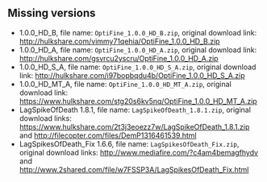 ## Missing versions

- 1.0.0_HD_B, file name: `OptiFine_1.0.0_HD_B.zip`, original download link: <http://hulkshare.com/vimmy71qehia/OptiFine_1.0.0_HD_B.zip>
- 1.0.0_HD_A, file name: `OptiFine_1.0.0_HD_A.zip`, original download link: <http://hulkshare.com/gsvrcu2yscru/OptiFine_1.0.0_HD_A.zip>
- 1.0.0_HD_S_A, file name: `OptiFine_1.0.0_HD_S_A.zip`, original download link: <http://hulkshare.com/i97bopbqdu4b/OptiFine_1.0.0_HD_S_A.zip>
- 1.0.0_HD_MT_A, file name: `OptiFine_1.0.0_HD_MT_A.zip`, original download link: <https://www.hulkshare.com/stg20s6kv5nq/OptiFine_1.0.0_HD_MT_A.zip>
- LagSpikeOfDeath 1.8.1, file name: `LagSpikeOfDeath_1.8.1.zip`, original download links: <https://www.hulkshare.com/2t3j3eoezz7w/LagSpikeOfDeath_1.8.1.zip> and <http://filecopter.com/files/DemP1316461539.html>
- LagSpikesOfDeath_Fix 1.6.6, file name: `LagSpikesOfDeath_Fix.zip`, original download links: <http://www.mediafire.com/?c4am4bemagfhydv> and <http://www.2shared.com/file/w7FSSP3A/LagSpikesOfDeath_Fix.html>
